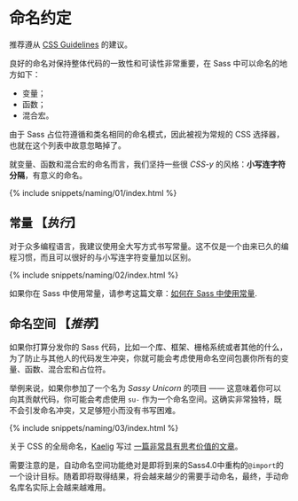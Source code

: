 
# 命名约定

推荐遵从 [CSS Guidelines](http://cssguidelin.es/#naming-conventions) 的建议。

良好的命名对保持整体代码的一致性和可读性非常重要，在 Sass 中可以命名的地方如下：

- 变量；
- 函数；
- 混合宏。

由于 Sass 占位符遵循和类名相同的命名模式，因此被视为常规的 CSS 选择器，也就在这个列表中故意忽略掉了。

就变量、函数和混合宏的命名而言，我们坚持一些很 *CSS-y* 的风格：**小写连字符分隔**，有意义的命名。

{% include snippets/naming/01/index.html %}

## 常量 **【_执行_】**

对于众多编程语言，我建议使用全大写方式书写常量。这不仅是一个由来已久的编程习惯，而且可以很好的与小写连字符变量加以区别。

{% include snippets/naming/02/index.html %}

如果你在 Sass 中使用常量，请参考这篇文章：[如何在 Sass 中使用常量](http://www.sitepoint.com/dealing-constants-sass/).

## 命名空间 **【_推荐_】**

如果你打算分发你的 Sass 代码，比如一个库、框架、栅格系统或者其他的什么，为了防止与其他人的代码发生冲突，你就可能会考虑使用命名空间包裹你所有的变量、函数、混合宏和占位符。

举例来说，如果你参加了一个名为 *Sassy Unicorn* 的项目 —— 这意味着你可以向其贡献代码，你可能会考虑使用 `su-` 作为一个命名空间。这确实非常独特，既不会引发命名冲突，又足够短小而没有书写困难。

{% include snippets/naming/03/index.html %}

关于 CSS 的全局命名，[Kaelig](http://kaelig.fr) 写过 [一篇非常具有思考价值的文章](http://blog.kaelig.fr/post/44554267597/please-respect-the-global-css-namespace)。

<div class="note">
  <p>需要注意的是，自动命名空间功能绝对是即将到来的Sass4.0中重构的<code>@import</code>的一个设计目标。随着即将取得结果，将会越来越少的需要手动命名，最终，手动命名库名实际上会越来越难用。</p>
</div>
